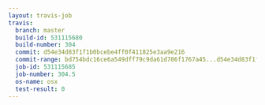 ```yaml
---
layout: travis-job
travis:
  branch: master
  build-id: 531115680
  build-number: 304
  commit: d54e34d83f1f1b0bcebe4ff0f411825e3aa9e216
  commit-range: bd754bdc16ce6a549dff79c9da61d706f1767a45...d54e34d83f1f1b0bcebe4ff0f411825e3aa9e216
  job-id: 531115685
  job-number: 304.5
  os-name: osx
  test-result: 0
---
```

